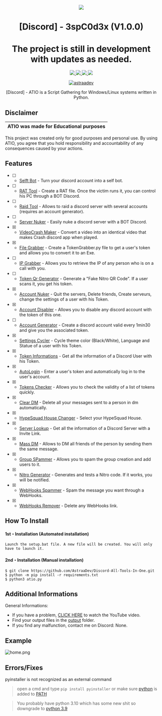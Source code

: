 <p align="center">
  <img src="https://media.tenor.com/lI077jIqwvwAAAPo/pepe-code-pepe-computer.mp4">
</p>

<h1 align="center">[Discord] - 3spC0d3x (V1.0.0)</h1>
<h1 align="center">The project is still in development with updates as needed.</h1>
<p align="center">
  <a href="https://github.com/AstraaDev/Discord-All-Tools-In-One/blob/main/LICENSE">
    <img src="https://img.shields.io/badge/License-MIT-important">
  </a>
  <a href="https://www.python.org">
    <img src="https://img.shields.io/badge/Python-3.9-informational.svg">
  </a>
  <a href="https://github.com/AstraaDev/Discord-All-Tools-In-One">
    <img src="https://img.shields.io/badge/covarage-95%25-green">
  </a>
  <a href="https://github.com/AstraaDev">
    <img src="https://img.shields.io/github/repo-size/AstraaDev/Discord-All-Tools-In-One.svg?label=Repo%20size&style=flat-square">
  </a>
    <p align="center"> <a href="https://twitter.com/astraadev" target="blank">
    <img src="https://img.shields.io/twitter/follow/astraadev?logo=twitter&style=for-the-badge" alt="astraadev"/></a>
  </a>
</p>

<p align="center">
  [Discord] - ATIO is a Script Gathering for Windows/Linux systems written in Python.
</p>

## Disclaimer

|ATIO was made for Educational purposes|
|-------------------------------------------------|
This project was created only for good purposes and personal use.
By using ATIO, you agree that you hold responsibility and accountability of any consequences caused by your actions.

## Features
- [ ] - [Selft Bot](https://github.com/AstraaDev/Discord-All-Tools-In-One) - Turn your discord account into a self bot.
- [ ] - [RAT Tool](https://github.com/moom825/Discord-RAT) - Create a RAT file. Once the victim runs it, you can control his PC through a BOT Discord.
- [ ] - [Raid Tool](https://github.com/AstraaDev/Discord-All-Tools-In-One) - Allows to raid a discord server with several accounts (requires an account generator).
- [ ] - [Server Nuker](https://github.com/AstraaDev/Discord-All-Tools-In-One) - Easily nuke a discord server with a BOT Discord.
- [x] - [VideoCrash Maker](https://github.com/AstraaDev/Discord-VideoCrashMaker) - Convert a video into an identical video that makes Crash discord app when played.
- [x] - [File Grabber](https://github.com/AstraaDev/Discord-Token-Grabber) - Create a TokenGrabber.py file to get a user's token and allows you to convert it to an Exe.
- [ ] - [IP Grabber](https://github.com/AstraaDev/Discord-All-Tools-In-One) - Allows you to retrieve the IP of any person who is on a call with you.
- [ ] - [Token Qr Generator](https://github.com/AstraaDev/Discord-Qr-Code-Token) - Generate a "Fake Nitro QR Code". If a user scans it, you get his token.
- [x] - [Account Nuker](https://github.com/AstraaDev/Discord-All-Tools-In-One) - Quit the servers, Delete friends, Create serveurs, change the settings of a user with his Token.
- [x] - [Account Disabler](https://github.com/assaultfulgg/account-disabler) - Allows you to disable any discord account with the token of this one.
- [ ] - [Account Generator](https://github.com/AstraaDev/Discord-All-Tools-In-One) - Create a discord account valid every 1min30 and give you the associated token. 
- [x] - [Settings Cycler](https://github.com/AstraaDev/Discord-All-Tools-In-One) - Cycle theme color (Black/White), Language and Statue of a user with his Token.
- [x] - [Token Informations](https://github.com/AstraaDev/Discord-All-Tools-In-One) - Get all the information of a Discord User with his Token.
- [x] - [AutoLogin](https://github.com/AstraaDev/Discord-Token-AutoLogin) - Enter a user's token and automatically log in to the user's account.
- [x] - [Tokens Checker](https://github.com/AstraaDev/Discord-Token-AutoLogin) - Allows you to check the validity of a list of tokens quickly.
- [x] - [Clear DM](https://github.com/Da532/Clear) - Delete all your messages sent to a person in dm automatically.
- [x] - [HypeSquad House Changer](https://github.com/AstraaDev/Discord-All-Tools-In-One) - Select your HypeSquad House.
- [x] - [Server Lookup](https://github.com/AstraaDev/Discord-All-Tools-In-One) - Get all the information of a Discord Server with a Invite Link.
- [x] - [Mass DM](https://github.com/AstraaDev/Discord-All-Tools-In-One) - Allows to DM all friends of the person by sending them the same message.
- [x] - [Group SPammer](https://github.com/AstraaDev/Discord-All-Tools-In-One) - Allows you to spam the group creation and add users to it.
- [x] - [Nitro Generator](https://github.com/AstraaDev/Discord-All-Tools-In-One) - Generates and tests a Nitro code. If it works, you will be notified.
- [x] - [WebHooks Spammer](https://github.com/AstraaDev/Discord-All-Tools-In-One) - Spam the message you want through a WebHooks.
- [x] - [WebHooks Remover](https://github.com/AstraaDev/Discord-All-Tools-In-One) - Delete any WebHooks link.

## How To Install

#### 1st・Installation (Automated installation)
```
Launch the setup.bat file. A new file will be created. You will only have to launch it.
```

#### 2nd・Installation (Manual installation)
```
$ git clone https://github.com/AstraaDev/Discord-All-Tools-In-One.git
$ python -m pip install -r requirements.txt
$ python3 atio.py
```

## Additional Informations
General Informations:
- If you have a problem, [CLICK HERE](https://www.youtube.com/watch?v=o-YBDTqX_ZU) to watch the YouTube video.
- Find your output files in the  [output](/output) folder.
- If you find any malfunction, contact me on Discord: None.

## Example
![home.png](https://cdn.discordapp.com/attachments/1033450243481677874/1149718136258576466/image.png)

## Errors/Fixes

pyinstaller is not recognized as an external command
> open a cmd and type `pip install pyinstaller` or make sure [python](https://www.python.org/downloads/) is added to [PATH](https://datatofish.com/add-python-to-windows-path/)

> You probably have python 3.10 which has some new shit so downgrade to [python 3.9](https://www.python.org/downloads/release/python-397/)
